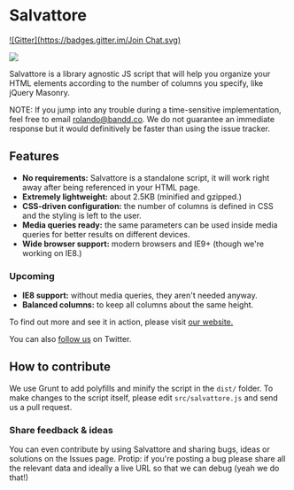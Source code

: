 Salvattore
==========
[![Gitter](https://badges.gitter.im/Join Chat.svg)](https://gitter.im/rnmp/salvattore?utm_source=badge&utm_medium=badge&utm_campaign=pr-badge&utm_content=badge)

[![](http://files.bandd.co/zQf5+)](http://salvattore.com/)

Salvattore is a library agnostic JS script that will help you organize your HTML elements according to the number of columns you specify, like jQuery Masonry.

NOTE: If you jump into any trouble during a time-sensitive implementation, feel free to email rolando@bandd.co. We do not guarantee an immediate response but it would definitively be faster than using the issue tracker.

Features
--------
* __No requirements:__ Salvattore is a standalone script, it will work right away after being referenced in your HTML page.
* __Extremely lightweight:__ about 2.5KB (minified and gzipped.)
* __CSS-driven configuration:__ the number of columns is defined in CSS and the styling is left to the user.
* __Media queries ready:__ the same parameters can be used inside media queries for better results on different devices.
* __Wide browser support:__ modern browsers and IE9+ (though we're working on IE8.)

### Upcoming
* __IE8 support:__ without media queries, they aren't needed anyway.
* __Balanced columns:__ to keep all columns about the same height.

To find out more and see it in action, please visit [our website.](http://salvattore.com)

You can also [follow us](http://twitter.com/salvattorejs) on Twitter.

How to contribute
-----------------
We use Grunt to add polyfills and minify the script in the `dist/` folder. To make changes to the script itself, please edit `src/salvattore.js` and send us a pull request.

### Share feedback & ideas
You can even contribute by using Salvattore and sharing bugs, ideas or solutions on the Issues page.
Protip: if you're posting a bug please share all the relevant data and ideally a live URL so that we can debug (yeah we do that!)
